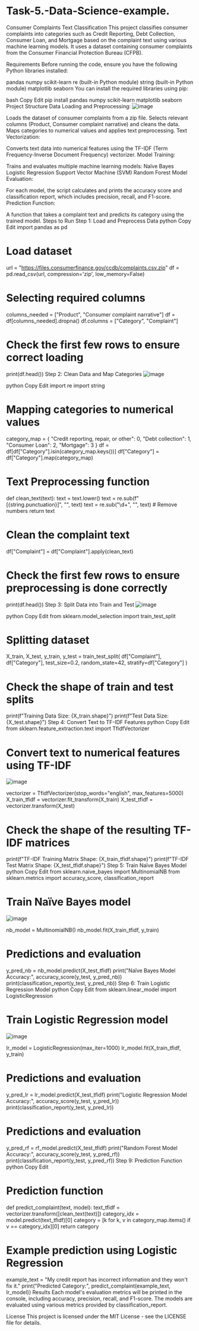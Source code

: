# Task-5.-Data-Science-example.
Consumer Complaints Text Classification
This project classifies consumer complaints into categories such as Credit Reporting, Debt Collection, Consumer Loan, and Mortgage based on the complaint text using various machine learning models. It uses a dataset containing consumer complaints from the Consumer Financial Protection Bureau (CFPB).

Requirements
Before running the code, ensure you have the following Python libraries installed:

pandas
numpy
scikit-learn
re (built-in Python module)
string (built-in Python module)
matplotlib
seaborn
You can install the required libraries using pip:

bash
Copy
Edit
pip install pandas numpy scikit-learn matplotlib seaborn
Project Structure
Data Loading and Preprocessing:
![image](https://github.com/user-attachments/assets/66809f96-f446-4d85-9672-7fda619a73c7)


Loads the dataset of consumer complaints from a zip file.
Selects relevant columns (Product, Consumer complaint narrative) and cleans the data.
Maps categories to numerical values and applies text preprocessing.
Text Vectorization:

Converts text data into numerical features using the TF-IDF (Term Frequency-Inverse Document Frequency) vectorizer.
Model Training:

Trains and evaluates multiple machine learning models:
Naïve Bayes
Logistic Regression
Support Vector Machine (SVM)
Random Forest
Model Evaluation:

For each model, the script calculates and prints the accuracy score and classification report, which includes precision, recall, and F1-score.
Prediction Function:

A function that takes a complaint text and predicts its category using the trained model.
Steps to Run
Step 1: Load and Preprocess Data
python
Copy
Edit
import pandas as pd

# Load dataset
url = "https://files.consumerfinance.gov/ccdb/complaints.csv.zip"
df = pd.read_csv(url, compression='zip', low_memory=False)

# Selecting required columns
columns_needed = ["Product", "Consumer complaint narrative"]
df = df[columns_needed].dropna()
df.columns = ["Category", "Complaint"]

# Check the first few rows to ensure correct loading
print(df.head())
Step 2: Clean Data and Map Categories
![image](https://github.com/user-attachments/assets/ee89d3a0-afc1-4f0d-8761-a7f35eff6136)

python
Copy
Edit
import re
import string

# Mapping categories to numerical values
category_map = {
    "Credit reporting, repair, or other": 0,
    "Debt collection": 1,
    "Consumer Loan": 2,
    "Mortgage": 3
}
df = df[df["Category"].isin(category_map.keys())]
df["Category"] = df["Category"].map(category_map)

# Text Preprocessing function
def clean_text(text):
    text = text.lower()
    text = re.sub(f"[{string.punctuation}]", "", text)
    text = re.sub("\d+", "", text)  # Remove numbers
    return text

# Clean the complaint text
df["Complaint"] = df["Complaint"].apply(clean_text)

# Check the first few rows to ensure preprocessing is done correctly
print(df.head())
Step 3: Split Data into Train and Test
![image](https://github.com/user-attachments/assets/cea3721a-63d2-4fa3-bdc2-4bc9017b8736)

python
Copy
Edit
from sklearn.model_selection import train_test_split

# Splitting dataset
X_train, X_test, y_train, y_test = train_test_split(
    df["Complaint"], df["Category"], test_size=0.2, random_state=42, stratify=df["Category"]
)

# Check the shape of train and test splits
print(f"Training Data Size: {X_train.shape}")
print(f"Test Data Size: {X_test.shape}")
Step 4: Convert Text to TF-IDF Features
python
Copy
Edit
from sklearn.feature_extraction.text import TfidfVectorizer

# Convert text to numerical features using TF-IDF
![image](https://github.com/user-attachments/assets/009ee759-64fc-4732-8ae3-09ba42f9ce8f)

vectorizer = TfidfVectorizer(stop_words="english", max_features=5000)
X_train_tfidf = vectorizer.fit_transform(X_train)
X_test_tfidf = vectorizer.transform(X_test)

# Check the shape of the resulting TF-IDF matrices
print(f"TF-IDF Training Matrix Shape: {X_train_tfidf.shape}")
print(f"TF-IDF Test Matrix Shape: {X_test_tfidf.shape}")
Step 5: Train Naïve Bayes Model
python
Copy
Edit
from sklearn.naive_bayes import MultinomialNB
from sklearn.metrics import accuracy_score, classification_report

# Train Naïve Bayes model
![image](https://github.com/user-attachments/assets/18d702a9-fb60-44f0-92c8-04616dbaba08)

nb_model = MultinomialNB()
nb_model.fit(X_train_tfidf, y_train)

# Predictions and evaluation
y_pred_nb = nb_model.predict(X_test_tfidf)
print("Naïve Bayes Model Accuracy:", accuracy_score(y_test, y_pred_nb))
print(classification_report(y_test, y_pred_nb))
Step 6: Train Logistic Regression Model
python
Copy
Edit
from sklearn.linear_model import LogisticRegression

# Train Logistic Regression model
![image](https://github.com/user-attachments/assets/9ae92ed9-826a-46e4-8103-b6062cbc0ade)

lr_model = LogisticRegression(max_iter=1000)
lr_model.fit(X_train_tfidf, y_train)

# Predictions and evaluation
y_pred_lr = lr_model.predict(X_test_tfidf)
print("Logistic Regression Model Accuracy:", accuracy_score(y_test, y_pred_lr))
print(classification_report(y_test, y_pred_lr))

# Predictions and evaluation
y_pred_rf = rf_model.predict(X_test_tfidf)
print("Random Forest Model Accuracy:", accuracy_score(y_test, y_pred_rf))
print(classification_report(y_test, y_pred_rf))
Step 9: Prediction Function
python
Copy
Edit
# Prediction function
def predict_complaint(text, model):
    text_tfidf = vectorizer.transform([clean_text(text)])
    category_idx = model.predict(text_tfidf)[0]
    category = [k for k, v in category_map.items() if v == category_idx][0]
    return category

# Example prediction using Logistic Regression
example_text = "My credit report has incorrect information and they won't fix it."
print("Predicted Category:", predict_complaint(example_text, lr_model))
Results
Each model's evaluation metrics will be printed in the console, including accuracy, precision, recall, and F1-score. The models are evaluated using various metrics provided by classification_report.

License
This project is licensed under the MIT License - see the LICENSE file for details.
